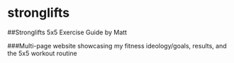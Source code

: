 stronglifts
===========

##Stronglifts 5x5 Exercise Guide by Matt

###Multi-page website showcasing my fitness ideology/goals, results, and the 5x5 workout routine
